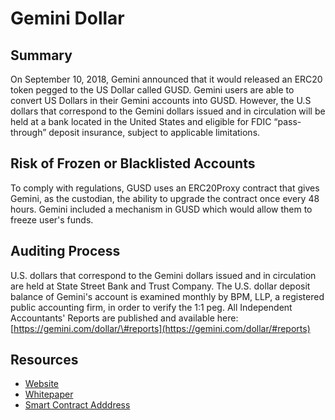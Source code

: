 # Gemini Dollar

## Summary

On September 10, 2018, Gemini announced that it would released an ERC20 token pegged to the US Dollar called GUSD. Gemini users are able to convert US Dollars in their Gemini accounts into GUSD. However, the U.S dollars that correspond to the Gemini dollars issued and in circulation will be held at a bank located in the United States and eligible for FDIC “pass-through” deposit insurance, subject to applicable limitations.

## Risk of Frozen or Blacklisted Accounts

To comply with regulations, GUSD uses an ERC20Proxy contract that gives Gemini, as the custodian, the ability to upgrade the contract once every 48 hours. Gemini included a mechanism in GUSD which would allow them to freeze user's funds.

## Auditing Process

U.S. dollars that correspond to the Gemini dollars issued and in circulation are held at State Street Bank and Trust Company. The U.S. dollar deposit balance of Gemini's account is examined monthly by BPM, LLP, a registered public accounting firm, in order to verify the 1:1 peg. All Independent Accountants' Reports are published and available here: [https://gemini.com/dollar/\#reports](https://gemini.com/dollar/#reports)

## Resources

* [Website](https://gemini.com/dollar/) 
* [Whitepaper](https://gemini.com/wp-content/themes/gemini/assets/img/dollar/gemini-dollar-whitepaper.pdf)
* [Smart Contract Adddress](https://etherscan.io/token/0x056Fd409E1d7A124BD7017459dFEa2F387b6d5Cd)

